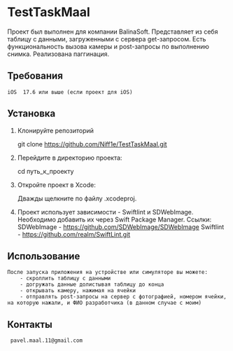 
# TestTaskMaal

Проект был выполнен для компании BalinaSoft. Представляет из себя таблицу с данными, загруженными с сервера get-запросом. Есть функциональность вызова камеры и post-запросы по выполнению снимка. Реализована паггинация.

## Требования

    iOS  17.6 или выше (если проект для iOS)

## Установка

1. Клонируйте репозиторий

    git clone https://github.com/Niff1e/TestTaskMaal.git
   
2. Перейдите в директорию проекта:

    cd путь_к_проекту
    
3. Откройте проект в Xcode:

    Дважды щелкните по файлу .xcodeproj.

4. Проект использует зависимости - Swiftlint и SDWebImage. Необходимо добавить их через Swift Package Manager. Ссылки:
    SDWebImage - https://github.com/SDWebImage/SDWebImage
    Swiftlint - https://github.com/realm/SwiftLint.git

## Использование
    
    После запуска приложения на устройстве или симуляторе вы можете:
        - скроллить таблицу с данными
        - догружать данные долистывая таблицу до конца
        - открывать камеру, нажимая на ячейки
        - отправлять post-запросы на сервер с фотографией, номером ячейки, на которую нажали, и ФИО разработчика (в данном случае с моим)

## Контакты

     pavel.maal.11@gmail.com
